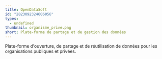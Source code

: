 ```yaml
---
title: OpenDataSoft
id: "2023092324606056"
types:
  - undefined
thumbnail: organisme_prive.png
short: Plate-forme de partage et de gestion des données
---
```


Plate-forme d'ouverture, de partage et de réutilisation de données pour les organisations publiques et privées.